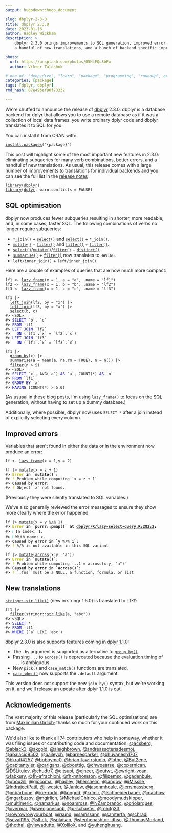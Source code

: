 ```yaml
---
output: hugodown::hugo_document

slug: dbplyr-2-3-0
title: dbplyr 2.3.0
date: 2023-01-16
author: Hadley Wickham
description: >
    dbplyr 2.3.0 brings improvements to SQL generation, improved error messages,
    a handful of new translations, and a bunch of backend specific improvements.

photo:
  url: https://unsplash.com/photos/05HLFQu8bFw
  author: Viktor Talashuk 

# one of: "deep-dive", "learn", "package", "programming", "roundup", or "other"
categories: [package] 
tags: [dplyr, dbplyr]
rmd_hash: 87e49bef90f73332

---
```


<!--
TODO:
* [x] Look over / edit the post's title in the yaml
* [x] Edit (or delete) the description; note this appears in the Twitter card
* [x] Pick category and tags (see existing with [`hugodown::tidy_show_meta()`](https://rdrr.io/pkg/hugodown/man/use_tidy_post.html))
* [x] Find photo & update yaml metadata
* [x] Create `thumbnail-sq.jpg`; height and width should be equal
* [x] Create `thumbnail-wd.jpg`; width should be >5x height
* [x] [`hugodown::use_tidy_thumbnails()`](https://rdrr.io/pkg/hugodown/man/use_tidy_post.html)
* [x] Add intro sentence, e.g. the standard tagline for the package
* [ ] [`usethis::use_tidy_thanks()`](https://usethis.r-lib.org/reference/use_tidy_thanks.html)
-->

We're chuffed to announce the release of [dbplyr](http://dbplyr.tidyverse.org/) 2.3.0. dbplyr is a database backend for dplyr that allows you to use a remote database as if it was a collection of local data frames: you write ordinary dplyr code and dbplyr translates it to SQL for you.

You can install it from CRAN with:

<div class="highlight">

<pre class='chroma'><code class='language-r' data-lang='r'><span><span class='nf'><a href='https://rdrr.io/r/utils/install.packages.html'>install.packages</a></span><span class='o'>(</span><span class='s'>"&#123;package&#125;"</span><span class='o'>)</span></span></code></pre>

</div>

This post will highlight some of the most important new features in 2.3.0: eliminating subqueries for many verb combinations, better errors, and a handful of new translations. As usual, this release comes with a large number of improvements to translations for individual backends and you can see the full list in the [release notes](%7B%20github_release%20%7D)

<div class="highlight">

<pre class='chroma'><code class='language-r' data-lang='r'><span><span class='kr'><a href='https://rdrr.io/r/base/library.html'>library</a></span><span class='o'>(</span><span class='nv'><a href='https://dbplyr.tidyverse.org/'>dbplyr</a></span><span class='o'>)</span></span>
<span><span class='kr'><a href='https://rdrr.io/r/base/library.html'>library</a></span><span class='o'>(</span><span class='nv'><a href='https://dplyr.tidyverse.org'>dplyr</a></span>, warn.conflicts <span class='o'>=</span> <span class='kc'>FALSE</span><span class='o'>)</span></span></code></pre>

</div>

## SQL optimisation

dbplyr now produces fewer subqueries resulting in shorter, more readable, and, in some cases, faster SQL. The following combinations of verbs no longer require subqueries:

-   `*_join()` + [`select()`](https://dplyr.tidyverse.org/reference/select.html) and [`select()`](https://dplyr.tidyverse.org/reference/select.html) + `*_join()`.
-   [`mutate()`](https://dplyr.tidyverse.org/reference/mutate.html) + [`filter()`](https://dplyr.tidyverse.org/reference/filter.html) and [`filter()`](https://dplyr.tidyverse.org/reference/filter.html) + [`filter()`](https://dplyr.tidyverse.org/reference/filter.html).
-   [`select()`](https://dplyr.tidyverse.org/reference/select.html)/[`mutate()`](https://dplyr.tidyverse.org/reference/mutate.html)/[`filter()`](https://dplyr.tidyverse.org/reference/filter.html) + [`distinct()`](https://dplyr.tidyverse.org/reference/distinct.html).
-   [`summarise()`](https://dplyr.tidyverse.org/reference/summarise.html) + [`filter()`](https://dplyr.tidyverse.org/reference/filter.html) now translates to `HAVING`.
-   `left/inner_join()` + `left/inner_join()`.

Here are a couple of examples of queries that are now much more compact:

<div class="highlight">

<pre class='chroma'><code class='language-r' data-lang='r'><span><span class='nv'>lf1</span> <span class='o'>&lt;-</span> <span class='nf'><a href='https://dbplyr.tidyverse.org/reference/tbl_lazy.html'>lazy_frame</a></span><span class='o'>(</span>x <span class='o'>=</span> <span class='m'>1</span>, a <span class='o'>=</span> <span class='s'>"a"</span>, .name <span class='o'>=</span> <span class='s'>"lf1"</span><span class='o'>)</span></span>
<span><span class='nv'>lf2</span> <span class='o'>&lt;-</span> <span class='nf'><a href='https://dbplyr.tidyverse.org/reference/tbl_lazy.html'>lazy_frame</a></span><span class='o'>(</span>x <span class='o'>=</span> <span class='m'>1</span>, b <span class='o'>=</span> <span class='s'>"b"</span>, .name <span class='o'>=</span> <span class='s'>"lf2"</span><span class='o'>)</span></span>
<span><span class='nv'>lf3</span> <span class='o'>&lt;-</span> <span class='nf'><a href='https://dbplyr.tidyverse.org/reference/tbl_lazy.html'>lazy_frame</a></span><span class='o'>(</span>x <span class='o'>=</span> <span class='m'>1</span>, c <span class='o'>=</span> <span class='s'>"c"</span>, .name <span class='o'>=</span> <span class='s'>"lf3"</span><span class='o'>)</span></span>
<span></span>
<span><span class='nv'>lf1</span> <span class='o'>|&gt;</span> </span>
<span>  <span class='nf'><a href='https://dplyr.tidyverse.org/reference/mutate-joins.html'>left_join</a></span><span class='o'>(</span><span class='nv'>lf2</span>, by <span class='o'>=</span> <span class='s'>"x"</span><span class='o'>)</span> <span class='o'>|&gt;</span> </span>
<span>  <span class='nf'><a href='https://dplyr.tidyverse.org/reference/mutate-joins.html'>left_join</a></span><span class='o'>(</span><span class='nv'>lf3</span>, by <span class='o'>=</span> <span class='s'>"x"</span><span class='o'>)</span> <span class='o'>|&gt;</span> </span>
<span>  <span class='nf'><a href='https://dplyr.tidyverse.org/reference/select.html'>select</a></span><span class='o'>(</span><span class='nv'>b</span>, <span class='nv'>c</span><span class='o'>)</span></span>
<span><span class='c'>#&gt; &lt;SQL&gt;</span></span>
<span><span class='c'>#&gt; <span style='color: #0000BB;'>SELECT</span> `b`, `c`</span></span>
<span><span class='c'>#&gt; <span style='color: #0000BB;'>FROM</span> `lf1`</span></span>
<span><span class='c'>#&gt; <span style='color: #0000BB;'>LEFT JOIN</span> `lf2`</span></span>
<span><span class='c'>#&gt;   <span style='color: #0000BB;'>ON</span> (`lf1`.`x` = `lf2`.`x`)</span></span>
<span><span class='c'>#&gt; <span style='color: #0000BB;'>LEFT JOIN</span> `lf3`</span></span>
<span><span class='c'>#&gt;   <span style='color: #0000BB;'>ON</span> (`lf1`.`x` = `lf3`.`x`)</span></span>
<span></span><span></span>
<span><span class='nv'>lf1</span> <span class='o'>|&gt;</span> </span>
<span>  <span class='nf'><a href='https://dplyr.tidyverse.org/reference/group_by.html'>group_by</a></span><span class='o'>(</span><span class='nv'>x</span><span class='o'>)</span> <span class='o'>|&gt;</span> </span>
<span>  <span class='nf'><a href='https://dplyr.tidyverse.org/reference/summarise.html'>summarise</a></span><span class='o'>(</span>a <span class='o'>=</span> <span class='nf'><a href='https://rdrr.io/r/base/mean.html'>mean</a></span><span class='o'>(</span><span class='nv'>a</span>, na.rm <span class='o'>=</span> <span class='kc'>TRUE</span><span class='o'>)</span>, n <span class='o'>=</span> <span class='nf'><a href='https://dplyr.tidyverse.org/reference/context.html'>n</a></span><span class='o'>(</span><span class='o'>)</span><span class='o'>)</span> <span class='o'>|&gt;</span> </span>
<span>  <span class='nf'><a href='https://dplyr.tidyverse.org/reference/filter.html'>filter</a></span><span class='o'>(</span><span class='nv'>n</span> <span class='o'>&gt;</span> <span class='m'>5</span><span class='o'>)</span></span>
<span><span class='c'>#&gt; &lt;SQL&gt;</span></span>
<span><span class='c'>#&gt; <span style='color: #0000BB;'>SELECT</span> `x`, AVG(`a`)<span style='color: #0000BB;'> AS </span>`a`, COUNT(*)<span style='color: #0000BB;'> AS </span>`n`</span></span>
<span><span class='c'>#&gt; <span style='color: #0000BB;'>FROM</span> `lf1`</span></span>
<span><span class='c'>#&gt; <span style='color: #0000BB;'>GROUP BY</span> `x`</span></span>
<span><span class='c'>#&gt; <span style='color: #0000BB;'>HAVING</span> (COUNT(*) &gt; 5.0)</span></span>
<span></span></code></pre>

</div>

(As ususal in these blog posts, I'm using [`lazy_frame()`](https://dbplyr.tidyverse.org/reference/tbl_lazy.html) to focus on the SQL generation, without having to set up a dummy database.)

Additionally, where possible, dbplyr now uses `SELECT *` after a join instead of explicitly selecting every column.

## Improved errors

Variables that aren't found in either the data or in the environment now produce an error:

<div class="highlight">

<pre class='chroma'><code class='language-r' data-lang='r'><span><span class='nv'>lf</span> <span class='o'>&lt;-</span> <span class='nf'><a href='https://dbplyr.tidyverse.org/reference/tbl_lazy.html'>lazy_frame</a></span><span class='o'>(</span>x <span class='o'>=</span> <span class='m'>1</span>,y <span class='o'>=</span> <span class='m'>2</span><span class='o'>)</span></span>
<span></span>
<span><span class='nv'>lf</span> <span class='o'>|&gt;</span> <span class='nf'><a href='https://dplyr.tidyverse.org/reference/mutate.html'>mutate</a></span><span class='o'>(</span>x <span class='o'>=</span> <span class='nv'>z</span> <span class='o'>+</span> <span class='m'>1</span><span class='o'>)</span></span>
<span><span class='c'>#&gt; <span style='color: #BBBB00; font-weight: bold;'>Error</span><span style='font-weight: bold;'> in `mutate()`:</span></span></span>
<span><span class='c'>#&gt; <span style='color: #BBBB00;'>!</span> Problem while computing `x = z + 1`</span></span>
<span><span class='c'>#&gt; <span style='font-weight: bold;'>Caused by error:</span></span></span>
<span><span class='c'>#&gt; <span style='color: #BBBB00;'>!</span> Object `z` not found.</span></span>
<span></span></code></pre>

</div>

(Previously they were silently translated to SQL variables.)

We've also generally reviewed the error messages to ensure they show more clearly where the error happened:

<div class="highlight">

<pre class='chroma'><code class='language-r' data-lang='r'><span><span class='nv'>lf</span> <span class='o'>|&gt;</span> <span class='nf'><a href='https://dplyr.tidyverse.org/reference/mutate.html'>mutate</a></span><span class='o'>(</span>x <span class='o'>=</span> <span class='nv'>y</span> <span class='o'><a href='https://rdrr.io/r/base/Arithmetic.html'>%/%</a></span> <span class='m'>1</span><span class='o'>)</span></span>
<span><span class='c'>#&gt; <span style='color: #BBBB00; font-weight: bold;'>Error</span><span style='font-weight: bold;'> in `purrr::pmap()` at </span><a href='file:///Users/hadleywickham/Documents/dplyr/dbplyr/R/lazy-select-query.R'><span style='font-weight: bold;'>dbplyr/R/lazy-select-query.R:282:2</span></a><span style='font-weight: bold;'>:</span></span></span>
<span><span class='c'>#&gt; <span style='color: #00BBBB;'>ℹ</span> In index: 1.</span></span>
<span><span class='c'>#&gt; <span style='color: #00BBBB;'>ℹ</span> With name: x.</span></span>
<span><span class='c'>#&gt; <span style='font-weight: bold;'>Caused by error in `y %/% 1`:</span></span></span>
<span><span class='c'>#&gt; <span style='color: #BBBB00;'>!</span> %/% is not available in this SQL variant</span></span>
<span></span><span></span>
<span><span class='nv'>lf</span> <span class='o'>|&gt;</span> <span class='nf'><a href='https://dplyr.tidyverse.org/reference/mutate.html'>mutate</a></span><span class='o'>(</span><span class='nf'><a href='https://dplyr.tidyverse.org/reference/across.html'>across</a></span><span class='o'>(</span><span class='nv'>x</span><span class='o'>:</span><span class='nv'>y</span>, <span class='s'>"a"</span><span class='o'>)</span><span class='o'>)</span></span>
<span><span class='c'>#&gt; <span style='color: #BBBB00; font-weight: bold;'>Error</span><span style='font-weight: bold;'> in `mutate()`:</span></span></span>
<span><span class='c'>#&gt; <span style='color: #BBBB00;'>!</span> Problem while computing `..1 = across(x:y, "a")`</span></span>
<span><span class='c'>#&gt; <span style='font-weight: bold;'>Caused by error in `across()`:</span></span></span>
<span><span class='c'>#&gt; <span style='color: #BBBB00;'>!</span> `.fns` must be a NULL, a function, formula, or list</span></span>
<span></span></code></pre>

</div>

## New translations

[`stringr::str_like()`](https://stringr.tidyverse.org/reference/str_like.html) (new in stringr 1.5.0) is translated to `LIKE`:

<div class="highlight">

<pre class='chroma'><code class='language-r' data-lang='r'><span><span class='nv'>lf1</span> <span class='o'>|&gt;</span> </span>
<span>  <span class='nf'><a href='https://dplyr.tidyverse.org/reference/filter.html'>filter</a></span><span class='o'>(</span><span class='nf'>stringr</span><span class='nf'>::</span><span class='nf'><a href='https://stringr.tidyverse.org/reference/str_like.html'>str_like</a></span><span class='o'>(</span><span class='nv'>a</span>, <span class='s'>"abc"</span><span class='o'>)</span><span class='o'>)</span></span>
<span><span class='c'>#&gt; &lt;SQL&gt;</span></span>
<span><span class='c'>#&gt; <span style='color: #0000BB;'>SELECT</span> *</span></span>
<span><span class='c'>#&gt; <span style='color: #0000BB;'>FROM</span> `lf1`</span></span>
<span><span class='c'>#&gt; <span style='color: #0000BB;'>WHERE</span> (`a` LIKE 'abc')</span></span>
<span></span></code></pre>

</div>

dbplyr 2.3.0 is also supports features coming in [dplyr 1.1.0](https://www.tidyverse.org/blog/2022/11/dplyr-1-1-0-is-coming-soon/):

-   The `.by` argument is supported as alternative to [`group_by()`](https://dplyr.tidyverse.org/reference/group_by.html).
-   Passing `...` to [`across()`](https://dplyr.tidyverse.org/reference/across.html) is deprecated because the evaluation timing of `...` is ambiguous.
-   New `pick()` and `case_match()` functions are translated.
-   [`case_when()`](https://dplyr.tidyverse.org/reference/case_when.html) now supports the `.default` argument.

This version does not support the new `join_by()` syntax, but we're working on it, and we'll release an update after dplyr 1.1.0 is out.

## Acknowledgements

The vast majority of this release (particularly the SQL optimisations) are from [Maximilian Girlich](https://github.com/mgirlich); thanks so much for your continued work on this package.

We'd also like to thank all 74 contributors who help in someway, whether it was filing issues or contributing code and documentation: [@a4sberg](https://github.com/a4sberg), [@ablack3](https://github.com/ablack3), [@akgold](https://github.com/akgold), [@aleighbrown](https://github.com/aleighbrown), [@andreassoteriadesmoj](https://github.com/andreassoteriadesmoj), [@apalacio9502](https://github.com/apalacio9502), [@baileych](https://github.com/baileych), [@barnesparker](https://github.com/barnesparker), [@bhuvanesh1707](https://github.com/bhuvanesh1707), [@bkraft4257](https://github.com/bkraft4257), [@bobbymc0](https://github.com/bobbymc0), [@brian-law-rstudio](https://github.com/brian-law-rstudio), [@bthe](https://github.com/bthe), [@But2ene](https://github.com/But2ene), [@capitantyler](https://github.com/capitantyler), [@carlganz](https://github.com/carlganz), [@cboettig](https://github.com/cboettig), [@chwpearse](https://github.com/chwpearse), [@copernican](https://github.com/copernican), [@DSLituiev](https://github.com/DSLituiev), [@ehudtr7](https://github.com/ehudtr7), [@eitsupi](https://github.com/eitsupi), [@ejneer](https://github.com/ejneer), [@eutwt](https://github.com/eutwt), [@ewright-vcan](https://github.com/ewright-vcan), [@fabkury](https://github.com/fabkury), [@fh-afrachioni](https://github.com/fh-afrachioni), [@fh-mthomson](https://github.com/fh-mthomson), [@filipemsc](https://github.com/filipemsc), [@gadenbuie](https://github.com/gadenbuie), [@gbouzill](https://github.com/gbouzill), [@giocomai](https://github.com/giocomai), [@hadley](https://github.com/hadley), [@hershelm](https://github.com/hershelm), [@iangow](https://github.com/iangow), [@iMissile](https://github.com/iMissile), [@IndrajeetPatil](https://github.com/IndrajeetPatil), [@j-wester](https://github.com/j-wester), [@Janlow](https://github.com/Janlow), [@jasonmhoule](https://github.com/jasonmhoule), [@jensmassberg](https://github.com/jensmassberg), [@jmbarbone](https://github.com/jmbarbone), [@joe-rodd](https://github.com/joe-rodd), [@kongdd](https://github.com/kongdd), [@krlmlr](https://github.com/krlmlr), [@lschneiderbauer](https://github.com/lschneiderbauer), [@machow](https://github.com/machow), [@mgarbuzov](https://github.com/mgarbuzov), [@mgirlich](https://github.com/mgirlich), [@MichaelChirico](https://github.com/MichaelChirico), [@moodymudskipper](https://github.com/moodymudskipper), [@multimeric](https://github.com/multimeric), [@namarkus](https://github.com/namarkus), [@noamross](https://github.com/noamross), [@NZambranoc](https://github.com/NZambranoc), [@oriolarques](https://github.com/oriolarques), [@overmar](https://github.com/overmar), [@owenjonesuob](https://github.com/owenjonesuob), [@p-schaefer](https://github.com/p-schaefer), [@rohitg33](https://github.com/rohitg33), [@rowrowrowyourboat](https://github.com/rowrowrowyourboat), [@rsund](https://github.com/rsund), [@samssann](https://github.com/samssann), [@samterfa](https://github.com/samterfa), [@schradj](https://github.com/schradj), [@scvail195](https://github.com/scvail195), [@slhck](https://github.com/slhck), [@splaisan](https://github.com/splaisan), [@stephenashton-dhsc](https://github.com/stephenashton-dhsc), [@ThomasMorland](https://github.com/ThomasMorland), [@thothal](https://github.com/thothal), [@viswaduttp](https://github.com/viswaduttp), [@XoliloX](https://github.com/XoliloX), and [@yuhenghuang](https://github.com/yuhenghuang).

